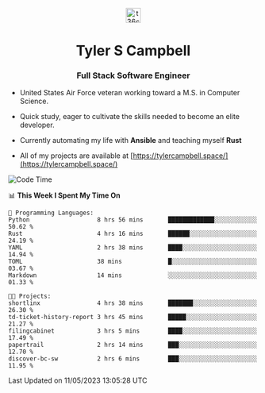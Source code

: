 <p align="center">
<a href="https://www.linkedin.com/in/t36campbell" target="blank"><img align="center" src="https://ik.imagekit.io/t36campbell/Portfolio/linkedin.png.original_m8bbGgPh6.png" alt="t36campbell" height="30" width="30" /></a>
</p>
<h1 align="center">Tyler S Campbell</h1>
<h3 align="center">Full Stack Software Engineer</h3>

* United States Air Force veteran working toward a M.S. in Computer Science.

* Quick study, eager to cultivate the skills needed to become an elite developer.

* Currently automating my life with **Ansible** and teaching myself **Rust**

* All of my projects are available at [https://tylercampbell.space/](https://tylercampbell.space/)

<!--START_SECTION:waka-->
![Code Time](http://img.shields.io/badge/Code%20Time-2%2C477%20hrs%209%20mins-blue)

📊 **This Week I Spent My Time On** 

```text
💬 Programming Languages: 
Python                   8 hrs 56 mins       █████████████░░░░░░░░░░░░   50.62 % 
Rust                     4 hrs 16 mins       ██████░░░░░░░░░░░░░░░░░░░   24.19 % 
YAML                     2 hrs 38 mins       ████░░░░░░░░░░░░░░░░░░░░░   14.94 % 
TOML                     38 mins             █░░░░░░░░░░░░░░░░░░░░░░░░   03.67 % 
Markdown                 14 mins             ░░░░░░░░░░░░░░░░░░░░░░░░░   01.33 % 

🐱‍💻 Projects: 
shortlinx                4 hrs 38 mins       ███████░░░░░░░░░░░░░░░░░░   26.30 % 
td-ticket-history-report 3 hrs 45 mins       █████░░░░░░░░░░░░░░░░░░░░   21.27 % 
filingcabinet            3 hrs 5 mins        ████░░░░░░░░░░░░░░░░░░░░░   17.49 % 
papertrail               2 hrs 14 mins       ███░░░░░░░░░░░░░░░░░░░░░░   12.70 % 
discover-bc-sw           2 hrs 6 mins        ███░░░░░░░░░░░░░░░░░░░░░░   11.95 % 
```


 Last Updated on 11/05/2023 13:05:28 UTC
<!--END_SECTION:waka-->
